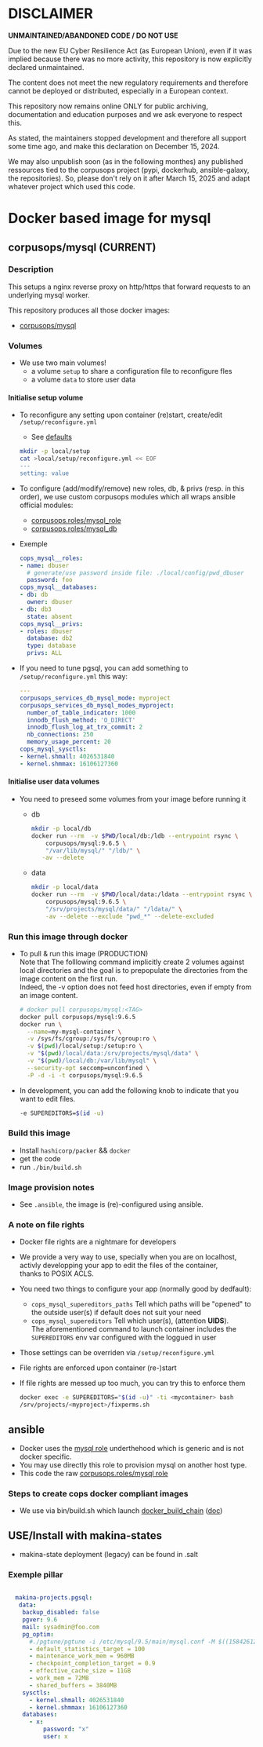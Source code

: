 DISCLAIMER
============

**UNMAINTAINED/ABANDONED CODE / DO NOT USE**

Due to the new EU Cyber Resilience Act (as European Union), even if it was implied because there was no more activity, this repository is now explicitly declared unmaintained.

The content does not meet the new regulatory requirements and therefore cannot be deployed or distributed, especially in a European context.

This repository now remains online ONLY for public archiving, documentation and education purposes and we ask everyone to respect this.

As stated, the maintainers stopped development and therefore all support some time ago, and make this declaration on December 15, 2024.

We may also unpublish soon (as in the following monthes) any published ressources tied to the corpusops project (pypi, dockerhub, ansible-galaxy, the repositories).
So, please don't rely on it after March 15, 2025 and adapt whatever project which used this code.




# Docker based image for mysql



## corpusops/mysql (CURRENT)
### Description
This setups a nginx reverse proxy on http/https that forward requests
to an underlying mysql worker.

This repository produces all those docker images:
- [corpusops/mysql](https://hub.docker.com/r/corpusops/mysql/)

### Volumes
- We use two main volumes!
    - a volume ``setup`` to share a configuration file to reconfigure fles
    - a volume ``data`` to store user data

#### Initialise setup volume
- To reconfigure any setting upon container (re)start, create/edit ``/setup/reconfigure.yml``
    - See [defaults](/ansible/roles/mysql/defaults/main.yml)

    ```sh
    mkdir -p local/setup
    cat >local/setup/reconfigure.yml << EOF
    ---
    setting: value
    ```

- To configure (add/modify/remove) new roles, db, & privs (resp. in this order),  we use custom corpusops modules which all wraps ansible official modules:
   - [corpusops.roles/mysql_role](https://github.com/corpusops/roles/tree/master/mysql_role)
   - [corpusops.roles/mysql_db](https://github.com/corpusops/roles/tree/master/mysql_db)
- Exemple

    ```yaml
    cops_mysql__roles:
    - name: dbuser
      # generate/use password inside file: ./local/config/pwd_dbuser
      password: foo
    cops_mysql__databases:
    - db: db
      owner: dbuser
    - db: db3
      state: absent
    cops_mysql__privs:
    - roles: dbuser
      database: db2
      type: database
      privs: ALL

    ```

- If you need to tune pgsql, you can add something to ``/setup/reconfigure.yml`` this way:

    ```yaml
    ---
	corpusops_services_db_mysql_mode: myproject
	corpusops_services_db_mysql_modes_myproject:
	  number_of_table_indicator: 1000
	  innodb_flush_method: 'O_DIRECT'
	  innodb_flush_log_at_trx_commit: 2
	  nb_connections: 250
	  memory_usage_percent: 20
    cops_mysql_sysctls:
    - kernel.shmall: 4026531840
    - kernel.shmmax: 16106127360
    ```

#### Initialise user data volumes
- You need to preseed some volumes from your image before running it
    - db

        ```sh
        mkdir -p local/db
        docker run --rm  -v $PWD/local/db:/ldb --entrypoint rsync \
            corpusops/mysql:9.6.5 \
            "/var/lib/mysql/" "/ldb/" \
           -av --delete
        ```

    - data

        ```sh
        mkdir -p local/data
        docker run --rm  -v $PWD/local/data:/ldata --entrypoint rsync \
            corpusops/mysql:9.6.5 \
            "/srv/projects/mysql/data/" "/ldata/" \
            -av --delete --exclude "pwd_*" --delete-excluded
        ```

### Run this image through docker
- To pull & run this image (PRODUCTION) <br/>
  Note that The folllowing command implicitly create 2 volumes against local directories and the goal
  is to prepopulate the directories from the image content on the first run.<br/>
  Indeed, the -v option does not feed host directories, even if empty from an image content.

    ```sh
    # docker pull corpusops/mysql:<TAG>
    docker pull corpusops/mysql:9.6.5
    docker run \
      --name=my-mysql-container \
      -v /sys/fs/cgroup:/sys/fs/cgroup:ro \
      -v $(pwd)/local/setup:/setup:ro \
      -v "$(pwd)/local/data:/srv/projects/mysql/data" \
      -v "$(pwd)/local/db:/var/lib/mysql" \
      --security-opt seccomp=unconfined \
      -P -d -i -t corpusops/mysql:9.6.5
    ```

- In development, you can add the following knob to indicate that you want to
  edit files.

    ```sh
    -e SUPEREDITORS=$(id -u)
    ```

### Build this image
- Install ``hashicorp/packer`` && ``docker``
- get the code
- run ``./bin/build.sh``

### Image provision notes
- See ``.ansible``, the image is (re)-configured using ansible.

### A note on file rights
- Docker file rights are a nightmare for developers
- We provide a very way to use, specially when you are on localhost,<br/>
  activly developping  your app to edit the files of the container,<br/>
  thanks to POSIX ACLS.
- You need two things to configure your app (normally good by dedfault):
    - ``cops_mysql_supereditors_paths`` Tell which paths will be "opened" to the outside user(s) if default does not suit your need
    - ``cops_mysql_supereditors`` Tell which user(s), (attention **UIDS**).<br/>
      The aforementioned command to launch container includes the ``SUPEREDITORS`` env var configured with the loggued in user
- Those settings can be overriden via ``/setup/reconfigure.yml``
- File rights are enforced upon container (re-)start
- If file rights are messed up too much, you can try this to enforce them

    ```sh
    docker exec -e SUPEREDITORS="$(id -u)" -ti <mycontainer> bash
    /srv/projects/<myproject>/fixperms.sh
    ```

## ansible
- Docker uses the [mysql role](.ansible/roles/mysql) underthehood which
  is generic and is not docker specific.
- You may use directly this role to provision mysql on another host type.
- This code the raw [corpusops.roles/mysql role](https://github.com/corpusops/roles/tree/master/services_db_mysql)

### Steps to create cops docker compliant images
- We use via  bin/build.sh which launch [docker_build_chain](https://github.com/corpusops/corpusops.bootstrap/blob/master/hacking/docker_build_chain.py) ([doc](https://github.com/corpusops/corpusops.bootstrap/blob/master/doc/docker_build_chain.md#sumup-steps-to-create-corpusops-docker-compliant-images))



## USE/Install with makina-states
- makina-state deployment (legacy) can be found in .salt

### Exemple pillar

```yaml

  makina-projects.pgsql:
   data:
    backup_disabled: false
    pgver: 9.6
    mail: sysadmin@foo.com
    pg_optim:
      #./pgtune/pgtune -i /etc/mysql/9.5/main/mysql.conf -M $((15842612*1024))
      - default_statistics_target = 100
      - maintenance_work_mem = 960MB
      - checkpoint_completion_target = 0.9
      - effective_cache_size = 11GB
      - work_mem = 72MB
      - shared_buffers = 3840MB
    sysctls:
      - kernel.shmall: 4026531840
      - kernel.shmmax: 16106127360
    databases:
      - x:
          password: "x"
          user: x
```
     



